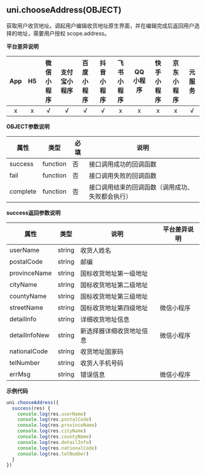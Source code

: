 ## uni.chooseAddress(OBJECT)

获取用户收货地址。调起用户编辑收货地址原生界面，并在编辑完成后返回用户选择的地址，需要用户授权 scope.address。

**平台差异说明**

|App|H5|微信小程序|支付宝小程序|百度小程序|抖音小程序|飞书小程序|QQ小程序|快手小程序|京东小程序|元服务|
|:-:|:-:|:-:|:-:|:-:|:-:|:-:|:-:|:-:|:-:|:-:|
|x|x|√|√|√|√|x|x|x|x|√|

**OBJECT参数说明**

| 属性 | 类型  | 必填 | 说明 |
| --- | --- | --- | --- |
| success | function|否 | 接口调用成功的回调函数 |
| fail | function|否 | 接口调用失败的回调函数 |
| complete | function|否 | 接口调用结束的回调函数（调用成功、失败都会执行） |

**success返回参数说明**


| 属性 | 类型 | 说明 |平台差异说明|
| --- | --- | --- |---|
| userName | string | 收货人姓名 ||
| postalCode | string | 邮编 ||
| provinceName | string | 国标收货地址第一级地址 ||
| cityName | string | 国标收货地址第二级地址 ||
| countyName | string | 国标收货地址第三级地址 ||
| streetName | string | 国标收货地址第四级地址 |微信小程序|
| detailInfo | string | 详细收货地址信息 ||
| detailInfoNew | string | 新选择器详细收货地址信息 |微信小程序|
| nationalCode | string | 收货地址国家码 ||
| telNumber | string | 收货人手机号码 ||
| errMsg | string | 错误信息 |微信小程序|


**示例代码**

```js
uni.chooseAddress({
  success(res) {
    console.log(res.userName)
    console.log(res.postalCode)
    console.log(res.provinceName)
    console.log(res.cityName)
    console.log(res.countyName)
    console.log(res.detailInfo)
    console.log(res.nationalCode)
    console.log(res.telNumber)
  }
})
```
